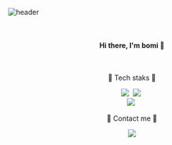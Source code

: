 <!--
**bomiiisong/bomiiisong** is a ✨ _special_ ✨ repository because its `README.md` (this file) appears on your GitHub profile.-->

![header](https://capsule-render.vercel.app/api?type=soft&color=C86B98&&height=150&text=bomi%20song&&animation=fadeIn&fontColor=270F36&fontSize=70)

<br>

<h4 align="center"> Hi there, I'm bomi 🌼 </h4>

<br>

<p align="center"> 🌟 Tech staks 🌟 </p>

<p align="center">
  <img src="https://img.shields.io/badge/Python-3766AB?style=flat-square&logo=Python&logoColor=white"/></a>&nbsp
  <img src="https://img.shields.io/badge/R-276DC3?style=flat-square&logo=R&logoColor=white"/></a>&nbsp
  <br>
  <img src="https://img.shields.io/badge/Django-092E20?style=flat-square&logo=Django&logoColor=white"/></a>&nbsp
</p>

<p align="center"> 🥕 Contact me 🥕 </p>

<p align="center">
  <a href="https://instagram.com/springlovessummer27">
    <img src="http://img.shields.io/badge/-Instagram-black?style=flat&logo=Instagram&link=https://instagram.com/springlovessummer27/"
        style="height : auto; margin-left : 10px; margin-right : 10px;"/> </p>
